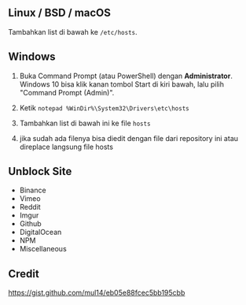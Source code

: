 ## Linux / BSD / macOS

Tambahkan list di bawah ke `/etc/hosts`.

## Windows

1. Buka Command Prompt (atau PowerShell) dengan __Administrator__. Windows 10 bisa klik kanan tombol Start di kiri bawah, lalu pilih "Command Prompt (Admin)".

2. Ketik `notepad %WinDir%\System32\Drivers\etc\hosts`

3. Tambahkan list di bawah ini ke file `hosts`

4. jika sudah ada filenya bisa diedit dengan file dari repository ini atau direplace langsung file hosts 


## Unblock Site

- Binance
- Vimeo
- Reddit
- Imgur
- Github
- DigitalOcean
- NPM
- Miscellaneous


## Credit

https://gist.github.com/mul14/eb05e88fcec5bb195cbb
